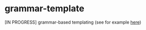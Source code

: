 # grammar-template

[IN PROGRESS] grammar-based templating (see for example [here](https://github.com/foo123/Dialect))
